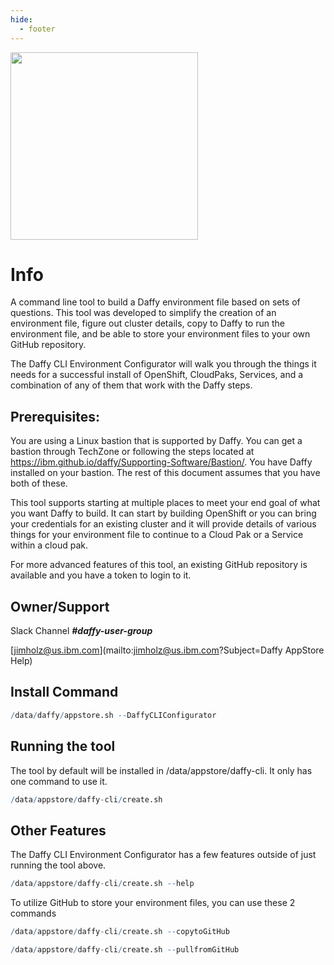 ```yaml
---
hide:
  - footer
---
```

<script>
  document.title = "AppStore - IBM Daffy CLI Environment Configurator";
</script>

<img src='../images/Daffy Configurator.png'
       style="width:300px;height:300px;"/>

# Info
A command line tool to build a Daffy environment file based on sets of questions. This tool was developed to simplify the creation of an environment file, figure out cluster details, copy to Daffy to run the environment file, and be able to store your environment files to your own GitHub repository.

The Daffy CLI Environment Configurator will walk you through the things it needs for a successful install of OpenShift, CloudPaks, Services, and a combination of any of them that work with the Daffy steps.

## Prerequisites:

You are using a Linux bastion that is supported by Daffy. You can get a bastion through TechZone or following the steps located at https://ibm.github.io/daffy/Supporting-Software/Bastion/. You have Daffy installed on your bastion. The rest of this document assumes that you have both of these.

This tool supports starting at multiple places to meet your end goal of what you want Daffy to build. It can start by building OpenShift or you can bring your credentials for an existing cluster and it will provide details of various things for your environment file to continue to a Cloud Pak or a Service within a cloud pak.  

For more advanced features of this tool, an existing GitHub repository is available and you have a token to login to it.

## Owner/Support
Slack Channel ***#daffy-user-group***

[jimholz@us.ibm.com](mailto:jimholz@us.ibm.com?Subject=Daffy AppStore Help)


## Install Command
```R
/data/daffy/appstore.sh --DaffyCLIConfigurator
```

## Running the tool

The tool by default will be installed in /data/appstore/daffy-cli. It only has one command to use it.
```R
/data/appstore/daffy-cli/create.sh
```

## Other Features

The Daffy CLI Environment Configurator has a few features outside of just running the tool above.
```R
/data/appstore/daffy-cli/create.sh --help
```

To utilize GitHub to store your environment files, you can use these 2 commands
```R
/data/appstore/daffy-cli/create.sh --copytoGitHub
```
```R
/data/appstore/daffy-cli/create.sh --pullfromGitHub
```
